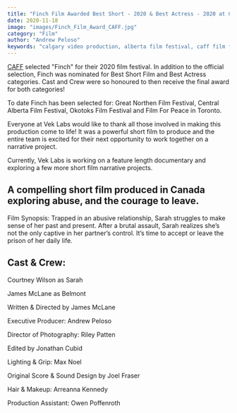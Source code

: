 ```yaml
---
title: "Finch Film Awarded Best Short - 2020 & Best Actress - 2020 at CAFF"
date: 2020-11-18
image: "images/Finch_Film_Award_CAFF.jpg"
category: "Film"
author: "Andrew Peloso"
keywords: "calgary video production, alberta film festival, caff film festival"
---
```


[CAFF](https://cafilmfestival.ca/) selected "Finch" for their 2020 film festival. In addition to the official selection, Finch was nominated for Best Short Film and Best Actress categories. Cast and Crew were so honoured to then receive the final award for both categories!

To date Finch has been selected for: Great Northen Film Festival, Central Alberta Film Festival, Okotoks Film Festival and Film For Peace in Toronto.

Everyone at Vek Labs would like to thank all those involved in making this production come to life! It was a powerful short film to produce and the entire team is excited for their next opportunity to work together on a narrative project.

Currently, Vek Labs is working on a feature length documentary and exploring a few more short film narrative projects.

## A compelling short film produced in Canada exploring abuse, and the courage to leave.

Film Synopsis: Trapped in an abusive relationship, Sarah struggles to make sense of her past and present. After a brutal assault, Sarah realizes she’s not the only captive in her partner’s control. It’s time to accept or leave the prison of her daily life.

## Cast & Crew:

Courtney Wilson as Sarah

James McLane as Belmont

Written & Directed by James McLane

Executive Producer: Andrew Peloso

Director of Photography: Riley Patten

Edited by Jonathan Cubid

Lighting & Grip: Max Noel

Original Score & Sound Design by Joel Fraser

Hair & Makeup: Arreanna Kennedy

Production Assistant: Owen Poffenroth
